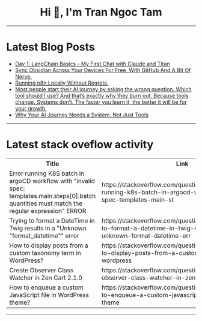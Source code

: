 <h1 align="center">Hi 👋, I'm Tran Ngoc Tam</h1>

---

# Latest Blog Posts 
<!-- BLOG-POST-LIST:START -->
- [Day 1: LangChain Basics - My First Chat with Claude and Titan](https://dev.to/aws-builders/day-1-langchain-basics-my-first-chat-with-claude-and-titan-3h1f)
- [Sync Obsidian Across Your Devices For Free, With GitHub And A Bit Of Nerve.](https://dev.to/elliot_brenya/sync-obsidian-across-your-devices-for-free-with-github-and-a-bit-of-nerve-4hdm)
- [Running n8n Locally Without Regrets.](https://dev.to/elliot_brenya/running-n8n-locally-without-regrets-3l55)
- [Most people start their AI journey by asking the wrong question. Which tool should I use? And that’s exactly why they burn out. Because tools change. Systems don’t. The faster you learn it, the better it will be for your growth.](https://dev.to/jaideepparashar/most-people-start-their-ai-journey-by-asking-the-wrong-question-which-tool-should-i-use-and-1m9d)
- [Why Your AI Journey Needs a System, Not Just Tools](https://dev.to/jaideepparashar/why-your-ai-journey-needs-a-system-not-just-tools-3m85)
<!-- BLOG-POST-LIST:END -->

---

# Latest stack oveflow activity
<table>
  <tr><th>Title</th><th>Link</th></tr>
  <!-- STACKOVERFLOW:START --><tr><td>Error running K8S batch in argoCD workflow with &quot;invalid spec: templates.main.steps[0].batch quantities must match the regular expression&quot; ERROR</td><td>https://stackoverflow.com/questions/79744679/error-running-k8s-batch-in-argocd-workflow-with-invalid-spec-templates-main-st</td></tr><tr><td>Trying to format a DateTime in Twig results in a &quot;Unknown &quot;format_datetime&quot;&quot; error</td><td>https://stackoverflow.com/questions/79744545/trying-to-format-a-datetime-in-twig-results-in-a-unknown-format-datetime-err</td></tr><tr><td>How to display posts from a custom taxonomy term in WordPress?</td><td>https://stackoverflow.com/questions/79744444/how-to-display-posts-from-a-custom-taxonomy-term-in-wordpress</td></tr><tr><td>Create Observer Class Watcher in Zen Cart 2.1.0</td><td>https://stackoverflow.com/questions/79744422/create-observer-class-watcher-in-zen-cart-2-1-0</td></tr><tr><td>How to enqueue a custom JavaScript file in WordPress theme?</td><td>https://stackoverflow.com/questions/79744308/how-to-enqueue-a-custom-javascript-file-in-wordpress-theme</td></tr><!-- STACKOVERFLOW:END -->
</table>

---


